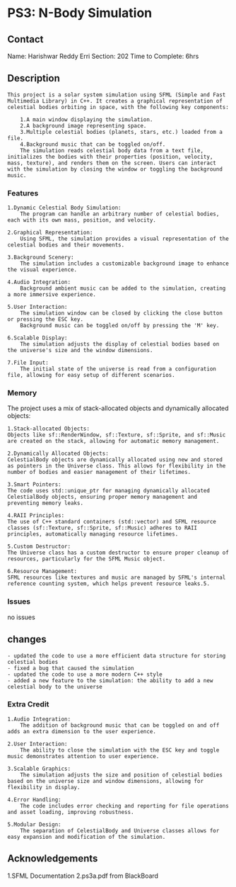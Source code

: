 # PS3: N-Body Simulation

## Contact
Name: Harishwar Reddy Erri
Section: 202 
Time to Complete: 6hrs


## Description

    This project is a solar system simulation using SFML (Simple and Fast Multimedia Library) in C++. It creates a graphical representation of celestial bodies orbiting in space, with the following key components:

        1.A main window displaying the simulation.
        2.A background image representing space.
        3.Multiple celestial bodies (planets, stars, etc.) loaded from a file.
        4.Background music that can be toggled on/off.
        The simulation reads celestial body data from a text file, initializes the bodies with their properties (position, velocity, mass, texture), and renders them on the screen. Users can interact with the simulation by closing the window or toggling the background music.

### Features

    1.Dynamic Celestial Body Simulation:
        The program can handle an arbitrary number of celestial bodies, each with its own mass, position, and velocity.
    
    2.Graphical Representation:
        Using SFML, the simulation provides a visual representation of the celestial bodies and their movements.
    
    3.Background Scenery:
        The simulation includes a customizable background image to enhance the visual experience.
    
    4.Audio Integration:
        Background ambient music can be added to the simulation, creating a more immersive experience.
    
    5.User Interaction:
        The simulation window can be closed by clicking the close button or pressing the ESC key.
        Background music can be toggled on/off by pressing the 'M' key.
    
    6.Scalable Display:
        The simulation adjusts the display of celestial bodies based on the universe's size and the window dimensions.
    
    7.File Input:
        The initial state of the universe is read from a configuration file, allowing for easy setup of different scenarios.

### Memory
The project uses a mix of stack-allocated objects and dynamically allocated objects:

    1.Stack-allocated Objects:
    Objects like sf::RenderWindow, sf::Texture, sf::Sprite, and sf::Music are created on the stack, allowing for automatic memory management.
    
    2.Dynamically Allocated Objects:
    CelestialBody objects are dynamically allocated using new and stored as pointers in the Universe class. This allows for flexibility in the number of bodies and easier management of their lifetimes.

    3.Smart Pointers:
    The code uses std::unique_ptr for managing dynamically allocated CelestialBody objects, ensuring proper memory management and preventing memory leaks.

    4.RAII Principles:
    The use of C++ standard containers (std::vector) and SFML resource classes (sf::Texture, sf::Sprite, sf::Music) adheres to RAII principles, automatically managing resource lifetimes.
    
    5.Custom Destructor:
    The Universe class has a custom destructor to ensure proper cleanup of resources, particularly for the SFML Music object.
    
    6.Resource Management:
    SFML resources like textures and music are managed by SFML's internal reference counting system, which helps prevent resource leaks.5.

### Issues
no issues

## changes 

    - updated the code to use a more efficient data structure for storing celestial bodies
    - fixed a bug that caused the simulation 
    - updated the code to use a more modern C++ style
    - added a new feature to the simulation: the ability to add a new celestial body to the universe

### Extra Credit
    
    1.Audio Integration:
        The addition of background music that can be toggled on and off adds an extra dimension to the user experience.

    2.User Interaction:
        The ability to close the simulation with the ESC key and toggle music demonstrates attention to user experience.
     
    3.Scalable Graphics:
        The simulation adjusts the size and position of celestial bodies based on the universe size and window dimensions, allowing for flexibility in display.
    
    4.Error Handling:
        The code includes error checking and reporting for file operations and asset loading, improving robustness.
    
    5.Modular Design:
        The separation of CelestialBody and Universe classes allows for easy expansion and modification of the simulation.
    
    
## Acknowledgements
1.SFML Documentation
2.ps3a.pdf from BlackBoard